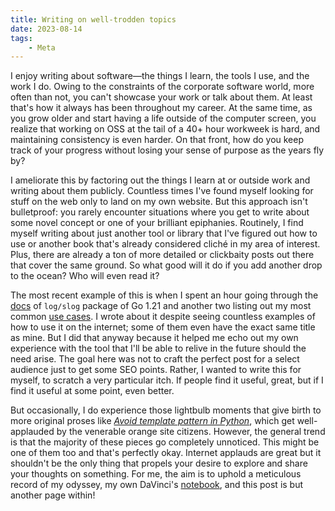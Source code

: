 ```yaml
---
title: Writing on well-trodden topics
date: 2023-08-14
tags:
    - Meta
---
```


I enjoy writing about software—the things I learn, the tools I use, and the work I do.
Owing to the constraints of the corporate software world, more often than not, you can't
showcase your work or talk about them. At least that's how it always has been throughout my
career. At the same time, as you grow older and start having a life outside of the computer
screen, you realize that working on OSS at the tail of a 40+ hour workweek is hard, and
maintaining consistency is even harder. On that front, how do you keep track of your
progress without losing your sense of purpose as the years fly by?

I ameliorate this by factoring out the things I learn at or outside work and writing about
them publicly. Countless times I've found myself looking for stuff on the web only to land
on my own website. But this approach isn't bulletproof: you rarely encounter situations
where you get to write about some novel concept or one of your brilliant epiphanies.
Routinely, I find myself writing about just another tool or library that I've figured out
how to use or another book that's already considered cliché in my area of interest. Plus,
there are already a ton of more detailed or clickbaity posts out there that cover the same
ground. So what good will it do if you add another drop to the ocean? Who will even read it?

The most recent example of this is when I spent an hour going through the [docs] of
`log/slog` package of Go 1.21 and another two listing out my most common [use cases]. I
wrote about it despite seeing countless examples of how to use it on the internet; some of
them even have the exact same title as mine. But I did that anyway because it helped me echo
out my own experience with the tool that I'll be able to relive in the future should the
need arise. The goal here was not to craft the perfect post for a select audience just to
get some SEO points. Rather, I wanted to write this for myself, to scratch a very particular
itch. If people find it useful, great, but if I find it useful at some point, even better.

But occasionally, I do experience those lightbulb moments that give birth to more original
proses like *[Avoid template pattern in Python]*, which get well-applauded by the venerable
orange site citizens. However, the general trend is that the majority of these pieces go
completely unnoticed. This might be one of them too and that's perfectly okay. Internet
applauds are great but it shouldn't be the only thing that propels your desire to explore
and share your thoughts on something. For me, the aim is to uphold a meticulous record of
my odyssey, my own DaVinci's [notebook], and this post is but another page within!

[docs]: https://pkg.go.dev/golang.org/x/exp/slog
[use cases]: /go/structured_logging_with_slog
[avoid template pattern in Python]: /python/escape_template_pattern
[notebook]: https://www.vam.ac.uk/articles/leonardo-da-vincis-notebooks
